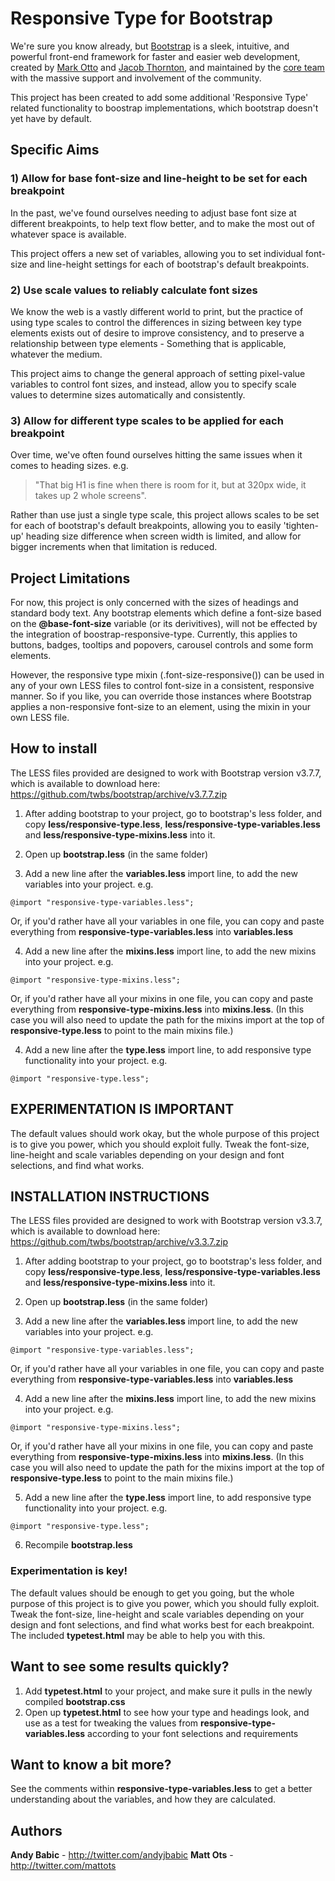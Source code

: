# Responsive Type for Bootstrap

We're sure you know already, but [Bootstrap](http://getbootstrap.com) is a sleek, intuitive, and powerful front-end framework for faster and easier web development, created by [Mark Otto](http://twitter.com/mdo) and [Jacob Thornton](http://twitter.com/fat), and maintained by the [core team](https://github.com/twbs?tab=members) with the massive support and involvement of the community.

This project has been created to add some additional 'Responsive Type' related functionality to boostrap implementations, which bootstrap doesn't yet have by default.

## Specific Aims

### 1) Allow for base font-size and line-height to be set for each breakpoint

In the past, we've found ourselves needing to adjust base font size at different breakpoints, to help text flow better, and to make the most out of whatever space is available. 

This project offers a new set of variables, allowing you to set individual font-size and line-height settings for each of bootstrap's default breakpoints.

### 2) Use scale values to reliably calculate font sizes

We know the web is a vastly different world to print, but the practice of using type scales to control the differences in sizing between key type elements exists out of desire to improve consistency, and to preserve a relationship between type elements - Something that is applicable, whatever the medium.

This project aims to change the general approach of setting pixel-value variables to control font sizes, and instead, allow you to specify scale values to determine sizes automatically and consistently.

### 3) Allow for different type scales to be applied for each breakpoint

Over time, we've often found ourselves hitting the same issues when it comes to heading sizes. e.g. 
> "That big H1 is fine when there is room for it, but at 320px wide, it takes up 2 whole screens". 

Rather than use just a single type scale, this project allows scales to be set for each of bootstrap's default breakpoints, allowing you to easily 'tighten-up' heading size difference when screen width is limited, and allow for bigger increments when that limitation is reduced.

## Project Limitations

For now, this project is only concerned with the sizes of headings and standard body text. Any bootstrap elements which define a font-size based on the **@base-font-size** variable (or its derivitives), will not be effected by the integration of boostrap-responsive-type. Currently, this applies to buttons, badges, tooltips and popovers, carousel controls and some form elements.

However, the responsive type mixin (.font-size-responsive()) can be used in any of your own LESS files to control font-size in a consistent, responsive manner. So if you like, you can override those instances where Bootstrap applies a non-responsive font-size to an element, using the mixin in your own LESS file.

## How to install

The LESS files provided are designed to work with Bootstrap version v3.7.7, which is available to download here:
<https://github.com/twbs/bootstrap/archive/v3.7.7.zip>

1) After adding bootstrap to your project, go to bootstrap's less folder, and copy **less/responsive-type.less**, **less/responsive-type-variables.less** and **less/responsive-type-mixins.less** into it.

2) Open up **bootstrap.less** (in the same folder)

3) Add a new line after the **variables.less** import line, to add the new variables into your project. e.g. 
```
@import "responsive-type-variables.less";
```

Or, if you'd rather have all your variables in one file, you can copy and paste everything from **responsive-type-variables.less** into **variables.less** 

4) Add a new line after the **mixins.less** import line, to add the new mixins into your project. e.g.
```
@import "responsive-type-mixins.less";
```

Or, if you'd rather have all your mixins in one file, you can copy and paste everything from **responsive-type-mixins.less** into **mixins.less**. (In this case you will also need to update the path for the mixins import at the top of **responsive-type.less** to point to the main mixins file.)

4) Add a new line after the **type.less** import line, to add responsive type functionality into your project. e.g. 
```
@import "responsive-type.less";
```

## EXPERIMENTATION IS IMPORTANT

The default values should work okay, but the whole purpose of this project is to give you power, which you should exploit fully. Tweak the font-size, line-height and scale variables depending on your design and font selections, and find what works.

## INSTALLATION INSTRUCTIONS

The LESS files provided are designed to work with Bootstrap version v3.3.7, which is available to download here:
<https://github.com/twbs/bootstrap/archive/v3.3.7.zip>

1) After adding bootstrap to your project, go to bootstrap's less folder, and copy **less/responsive-type.less**, **less/responsive-type-variables.less** and **less/responsive-type-mixins.less** into it.

2) Open up **bootstrap.less** (in the same folder)

3) Add a new line after the **variables.less** import line, to add the new variables into your project. e.g. 
```
@import "responsive-type-variables.less";
```

Or, if you'd rather have all your variables in one file, you can copy and paste everything from **responsive-type-variables.less** into **variables.less** 

4) Add a new line after the **mixins.less** import line, to add the new mixins into your project. e.g.
```
@import "responsive-type-mixins.less";
```

Or, if you'd rather have all your mixins in one file, you can copy and paste everything from **responsive-type-mixins.less** into **mixins.less**. (In this case you will also need to update the path for the mixins import at the top of **responsive-type.less** to point to the main mixins file.)

5) Add a new line after the **type.less** import line, to add responsive type functionality into your project. e.g. 
```
@import "responsive-type.less";
```

6) Recompile **bootstrap.less**

### Experimentation is key!

The default values should be enough to get you going, but the whole purpose of this project is to give you power, which you should fully exploit. Tweak the font-size, line-height and scale variables depending on your design and font selections, and find what works best for each breakpoint. The included **typetest.html** may be able to help you with this.

## Want to see some results quickly?

1. Add **typetest.html** to your project, and make sure it pulls in the newly compiled **bootstrap.css**
2. Open up **typetest.html** to see how your type and headings look, and use as a test for tweaking the values from **responsive-type-variables.less** according to your font selections and requirements

## Want to know a bit more?

See the comments within **responsive-type-variables.less** to get a better understanding about the variables, and how they are calculated. 

## Authors

**Andy Babic** - <http://twitter.com/andyjbabic>
**Matt Ots** - <http://twitter.com/mattots>
